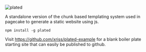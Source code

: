 ![plated](https://cloud.githubusercontent.com/assets/1515961/21819875/67ff5226-d765-11e6-8f85-349d91feb19b.png)

A standalone version of the chunk based templating system used in pagecake to generate a static website using js.

	npm install -g plated


Visit https://github.com/xriss/plated-example for a blank boiler plate starting site that can easily be published to github.
